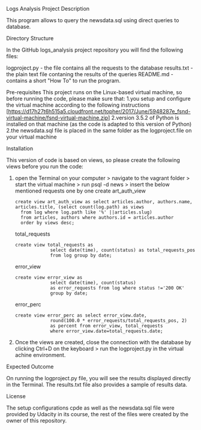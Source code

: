 Logs Analysis Project Description

This program allows to query the newsdata.sql using direct queries to database.

Directory Structure

In the GitHub logs_analysis project repository you will find the following files:

logproject.py - the file contains all the requests to the database
results.txt - the plain text file contaning the results of the queries
README.md - contains a short "How To" to run the program.

Pre-requisites
This project runs on the Linux-based virtual machine, so before running the code, please make sure that:
1.you setup and configure the virtual machine according to the following instructions [https://d17h27t6h515a5.cloudfront.net/topher/2017/June/5948287e_fsnd-virtual-machine/fsnd-virtual-machine.zip] 
2.version 3.5.2 of Python is installed on that machine (as the code is adapted to this version of Python)
2.the newsdata.sql file is placed in the same folder as the logproject.file on your virtual machine

Installation

This version of code is based on views, so please create the following views before you run the code:
1. open the Terminal on your computer > navigate to the vagrant folder > start the virtual machine > run psql -d news > insert the below mentioned requests one by one
      create art_auth_view
      ```psql
      create view art_auth_view as select articles.author, authors.name, articles.title, (select count(log.path) as views
        from log where log.path like '%' ||articles.slug)
        from articles, authors where authors.id = articles.author
        order by views desc;
      ```
      total_requests
      ```psql
      create view total_requests as
                   select date(time), count(status) as total_requests_pos
                   from log group by date;
      ```
      error_view
      ```psql
      create view error_view as
                   select date(time), count(status)
                   as error_requests from log where status !='200 OK'
                   group by date;
      ```
      error_perc
      ```psql
      create view error_perc as select error_view.date,
                   round(100.0 * error_requests/total_requests_pos, 2)
                   as percent from error_view, total_requests
                   where error_view.date=total_requests.date;
      ```
2. Once the views are created, close the connection with the database by clicking Ctrl+D on the keyboard > run the logproject.py in the virtual achine environment.  


Expected Outcome

On running the logproject.py file, you will see the results displayed directly in the Terminal. The results.txt file also provides a sample of results data.

License

The setup configurations cpde as well as the newsdata.sql file were provided by Udacity in its course, the rest of the files were created by the owner of this repository.
